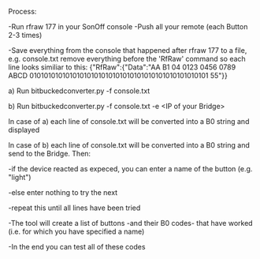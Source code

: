 Process:

-Run rfraw 177 in your SonOff console
-Push all your remote (each Button 2-3 times)

-Save everything from the console that happened after rfraw 177 to a file, e.g. console.txt
remove everything before the 'RfRaw' command
so each line looks similiar to this: 
{"RfRaw":{"Data":"AA B1 04 0123 0456 0789 ABCD 01010101010101010101010101010101010101010101010101 55"}}

a) Run bitbuckedconverter.py -f console.txt 

b) Run bitbuckedconverter.py -f console.txt -e &lt;IP of your Bridge&gt;

In case of a) each line of console.txt will be converted into a B0 string and displayed

In case of b) each line of console.txt will be converted into a B0 string and send to the Bridge. Then:

-if the device reacted as expeced, you can enter a name of the button (e.g. "light")

-else enter nothing to try the next

-repeat this until all lines have been tried

-The tool will create a list of buttons -and their B0 codes- that have worked (i.e. for which you have specified a name)

-In the end you can test all of these codes

